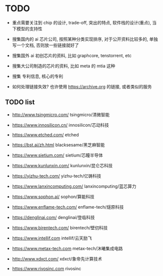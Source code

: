 # TODO

- 重点需要关注到 chip 的设计, trade-off, 突出的特点, 软件栈的设计(重点), 当下模型的支持性

- 搜集国内的 ai 芯片公司, 按照某种分类实现排序, 对于公开资料比较多的, 单独写一个文档, 否则放一些链接就好了
- 搜集国外 ai 初创芯片的资料, 比如 graphcore, tenstorrent, etc
- 搜集大公司制造的芯片的资料, 比如 meta 的 mtia 这种
- 搜集 专利信息, 核心的专利

- 如何处理链接失效? 也许使用 https://archive.org 的链接, 或者类似的服务

## TODO list

- http://www.tsingmicro.com/
  tsingmicro/清微智能

- https://www.innosilicon.cn/
  innosilicon/芯动科技

- https://www.etched.com/
  etched

- https://bst.ai/zh.html
  blacksesame/黑芝麻智能

- https://www.sietium.com/
  sietium/芯瞳半导体

- https://www.kunlunxin.com/
  kunlunxin/昆仑芯科技

- https://yizhu-tech.com/
  yizhu-tech/亿铸科技

- https://www.lanxincomputing.com/
  lanxincomputing/蓝芯算力

- https://www.sophon.ai/
  sophon/算能科技

- https://www.enflame-tech.com/
  enflame-tech/燧原科技

- https://denglinai.com/
  denglinai/登临科技

- https://www.birentech.com/
  birentech/壁仞科技

- https://www.intellif.com
  intellif/云天励飞

- https://www.metax-tech.com
  metax-tech/沐曦集成电路

- http://www.xdxct.com/
  xdxct/象帝先计算技术

- https://www.rivosinc.com
  rivosinc
